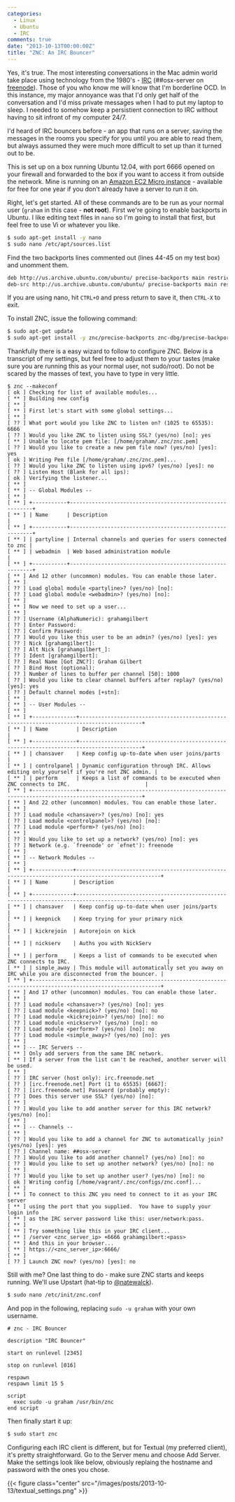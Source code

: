 ```yaml
---
categories:
  - Linux
  - Ubuntu
  - IRC
comments: true
date: "2013-10-13T00:00:00Z"
title: "ZNC: An IRC Bouncer"
---
```


Yes, it's true. The most interesting conversations in the Mac admin world take place using technology from the 1980's - [IRC](http://en.wikipedia.org/wiki/Internet_Relay_Chat) (##osx-server on [freenode](http://freenode.net/)). Those of you who know me will know that I'm borderline OCD. In this instance, my major annoyance was that I'd only get half of the conversation and I'd miss private messages when I had to put my laptop to sleep. I needed to somehow keep a persistient connection to IRC without having to sit infront of my computer 24/7.

I'd heard of IRC bouncers before - an app that runs on a server, saving the messages in the rooms you specify for you until you are able to read them, but always assumed they were much more difficult to set up than it turned out to be.

This is set up on a box running Ubuntu 12.04, with port 6666 opened on your firewall and forwarded to the box if you want to access it from outside the network. Mine is running on an [Amazon EC2 Micro instance](http://aws.amazon.com/free/) - available for free for one year if you don't already have a server to run it on.

Right, let's get started. All of these commands are to be run as your normal user (`graham` in this case - **not root**). First we're going to enable backports in Ubuntu. I like editing text files in `nano` so I'm going to install that first, but feel free to use Vi or whatever you like.

```bash
$ sudo apt-get install -y nano
$ sudo nano /etc/apt/sources.list
```

Find the two backports lines commented out (lines 44-45 on my test box) and unomment them.

```bash
deb http://us.archive.ubuntu.com/ubuntu/ precise-backports main restricted universe multiverse
deb-src http://us.archive.ubuntu.com/ubuntu/ precise-backports main restricted universe multiverse
```

If you are using nano, hit `CTRL+O` and press return to save it, then `CTRL-X` to exit.

To install ZNC, issue the following command:

```bash
$ sudo apt-get update
$ sudo apt-get install -y znc/precise-backports znc-dbg/precise-backports znc-dev/precise-backports znc-extra/precise-backports znc-perl/precise-backports znc-python/precise-backports znc-tcl/precise-backports
```

<!--more-->

Thankfully there is a easy wizard to follow to configure ZNC. Below is a transcript of my settings, but feel free to adjust them to your tastes (make sure you are running this as your normal user, not sudo/root). Do not be scared by the masses of text, you have to type in very little.

```
$ znc --makeconf
[ ok ] Checking for list of available modules...
[ ** ] Building new config
[ ** ]
[ ** ] First let's start with some global settings...
[ ** ]
[ ?? ] What port would you like ZNC to listen on? (1025 to 65535): 6666
[ ?? ] Would you like ZNC to listen using SSL? (yes/no) [no]: yes
[ ** ] Unable to locate pem file: [/home/graham/.znc/znc.pem]
[ ?? ] Would you like to create a new pem file now? (yes/no) [yes]: yes
[ ok ] Writing Pem file [/home/graham/.znc/znc.pem]...
[ ?? ] Would you like ZNC to listen using ipv6? (yes/no) [yes]: no
[ ?? ] Listen Host (Blank for all ips):
[ ok ] Verifying the listener...
[ ** ]
[ ** ] -- Global Modules --
[ ** ]
[ ** ] +-----------+----------------------------------------------------------+
[ ** ] | Name      | Description                                              |
[ ** ] +-----------+----------------------------------------------------------+
[ ** ] | partyline | Internal channels and queries for users connected to znc |
[ ** ] | webadmin  | Web based administration module                          |
[ ** ] +-----------+----------------------------------------------------------+
[ ** ] And 12 other (uncommon) modules. You can enable those later.
[ ** ]
[ ?? ] Load global module <partyline>? (yes/no) [no]:
[ ?? ] Load global module <webadmin>? (yes/no) [no]:
[ ** ]
[ ** ] Now we need to set up a user...
[ ** ]
[ ?? ] Username (AlphaNumeric): grahamgilbert
[ ?? ] Enter Password:
[ ?? ] Confirm Password:
[ ?? ] Would you like this user to be an admin? (yes/no) [yes]: yes
[ ?? ] Nick [grahamgilbert]:
[ ?? ] Alt Nick [grahamgilbert_]:
[ ?? ] Ident [grahamgilbert]:
[ ?? ] Real Name [Got ZNC?]: Graham Gilbert
[ ?? ] Bind Host (optional):
[ ?? ] Number of lines to buffer per channel [50]: 1000
[ ?? ] Would you like to clear channel buffers after replay? (yes/no) [yes]: yes
[ ?? ] Default channel modes [+stn]:
[ ** ]
[ ** ] -- User Modules --
[ ** ]
[ ** ] +--------------+------------------------------------------------------------------------------------------+
[ ** ] | Name         | Description                                                                              |
[ ** ] +--------------+------------------------------------------------------------------------------------------+
[ ** ] | chansaver    | Keep config up-to-date when user joins/parts                                             |
[ ** ] | controlpanel | Dynamic configuration through IRC. Allows editing only yourself if you're not ZNC admin. |
[ ** ] | perform      | Keeps a list of commands to be executed when ZNC connects to IRC.                        |
[ ** ] +--------------+------------------------------------------------------------------------------------------+
[ ** ] And 22 other (uncommon) modules. You can enable those later.
[ ** ]
[ ?? ] Load module <chansaver>? (yes/no) [no]: yes
[ ?? ] Load module <controlpanel>? (yes/no) [no]:
[ ?? ] Load module <perform>? (yes/no) [no]:
[ ** ]
[ ?? ] Would you like to set up a network? (yes/no) [no]: yes
[ ?? ] Network (e.g. `freenode' or `efnet'): freenode
[ ** ]
[ ** ] -- Network Modules --
[ ** ]
[ ** ] +-------------+-------------------------------------------------------------------------------------------------+
[ ** ] | Name        | Description                                                                                     |
[ ** ] +-------------+-------------------------------------------------------------------------------------------------+
[ ** ] | chansaver   | Keep config up-to-date when user joins/parts                                                    |
[ ** ] | keepnick    | Keep trying for your primary nick                                                               |
[ ** ] | kickrejoin  | Autorejoin on kick                                                                              |
[ ** ] | nickserv    | Auths you with NickServ                                                                         |
[ ** ] | perform     | Keeps a list of commands to be executed when ZNC connects to IRC.                               |
[ ** ] | simple_away | This module will automatically set you away on IRC while you are disconnected from the bouncer. |
[ ** ] +-------------+-------------------------------------------------------------------------------------------------+
[ ** ] And 17 other (uncommon) modules. You can enable those later.
[ ** ]
[ ?? ] Load module <chansaver>? (yes/no) [no]: yes
[ ?? ] Load module <keepnick>? (yes/no) [no]: no
[ ?? ] Load module <kickrejoin>? (yes/no) [no]: no
[ ?? ] Load module <nickserv>? (yes/no) [no]: no
[ ?? ] Load module <perform>? (yes/no) [no]: no
[ ?? ] Load module <simple_away>? (yes/no) [no]: yes
[ ** ]
[ ** ] -- IRC Servers --
[ ** ] Only add servers from the same IRC network.
[ ** ] If a server from the list can't be reached, another server will be used.
[ ** ]
[ ?? ] IRC server (host only): irc.freenode.net
[ ?? ] [irc.freenode.net] Port (1 to 65535) [6667]:
[ ?? ] [irc.freenode.net] Password (probably empty):
[ ?? ] Does this server use SSL? (yes/no) [no]:
[ ** ]
[ ?? ] Would you like to add another server for this IRC network? (yes/no) [no]:
[ ** ]
[ ** ] -- Channels --
[ ** ]
[ ?? ] Would you like to add a channel for ZNC to automatically join? (yes/no) [yes]: yes
[ ?? ] Channel name: ##osx-server
[ ?? ] Would you like to add another channel? (yes/no) [no]: no
[ ?? ] Would you like to set up another network? (yes/no) [no]: no
[ ** ]
[ ?? ] Would you like to set up another user? (yes/no) [no]: no
[ ok ] Writing config [/home/vagrant/.znc/configs/znc.conf]...
[ ** ]
[ ** ] To connect to this ZNC you need to connect to it as your IRC server
[ ** ] using the port that you supplied.  You have to supply your login info
[ ** ] as the IRC server password like this: user/network:pass.
[ ** ]
[ ** ] Try something like this in your IRC client...
[ ** ] /server <znc_server_ip> +6666 grahamgilbert:<pass>
[ ** ] And this in your browser...
[ ** ] https://<znc_server_ip>:6666/
[ ** ]
[ ?? ] Launch ZNC now? (yes/no) [yes]: no
```

Still with me? One last thing to do - make sure ZNC starts and keeps running. We'll use Upstart (hat-tip to [@natewalck](https://twitter.com/natewalck/status/389345376811356160)).

```bash
$ sudo nano /etc/init/znc.conf
```

And pop in the following, replacing `sudo -u graham` with your own username.

```
# znc - IRC Bouncer

description "IRC Bouncer"

start on runlevel [2345]

stop on runlevel [016]

respawn
respawn limit 15 5

script
  exec sudo -u graham /usr/bin/znc
end script
```

Then finally start it up:

```bash
$ sudo start znc
```

Configuring each IRC client is different, but for Textual (my preferred client), it's pretty straightforward. Go to the Server menu and choose Add Server. Make the settings look like below, obviously replaing the hostname and password with the ones you chose.

{{< figure class="center" src="/images/posts/2013-10-13/textual_settings.png" >}}
